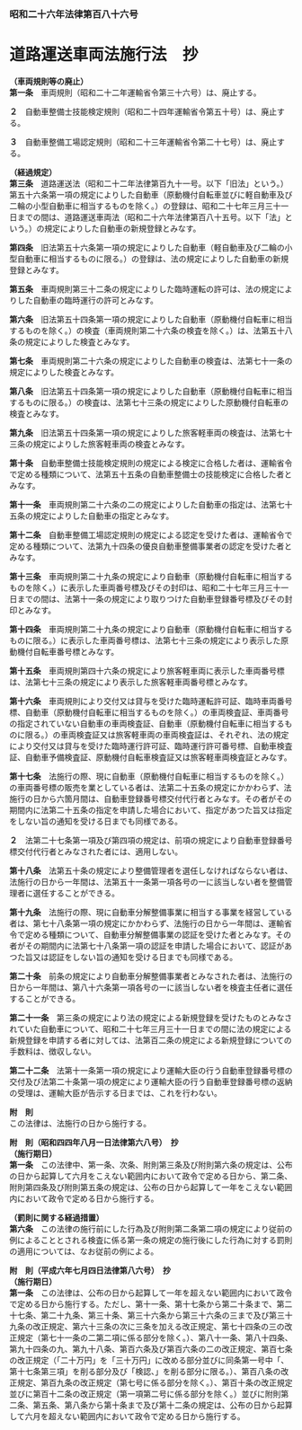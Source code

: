### 昭和二十六年法律第百八十六号  
# 道路運送車両法施行法　抄  
  
**（車両規則等の廃止）**  
**第一条**　車両規則（昭和二十二年運輸省令第三十六号）は、廃止する。  
  
**２**　自動車整備士技能検定規則（昭和二十四年運輸省令第五十号）は、廃止する。  
  
**３**　自動車整備工場認定規則（昭和二十三年運輸省令第二十七号）は、廃止する。  
  
**（経過規定）**  
**第三条**　道路運送法（昭和二十二年法律第百九十一号。以下「旧法」という。）第五十六条第一項の規定によりした自動車（原動機付自転車並びに軽自動車及び二輪の小型自動車に相当するものを除く。）の登録は、昭和二十七年三月三十一日までの間は、道路運送車両法（昭和二十六年法律第百八十五号。以下「法」という。）の規定によりした自動車の新規登録とみなす。  
  
**第四条**　旧法第五十六条第一項の規定によりした自動車（軽自動車及び二輪の小型自動車に相当するものに限る。）の登録は、法の規定によりした自動車の新規登録とみなす。  
  
**第五条**　車両規則第三十二条の規定によりした臨時運転の許可は、法の規定によりした自動車の臨時運行の許可とみなす。  
  
**第六条**　旧法第五十四条第一項の規定によりした自動車（原動機付自転車に相当するものを除く。）の検査（車両規則第二十六条の検査を除く。）は、法第五十八条の規定によりした検査とみなす。  
  
**第七条**　車両規則第二十六条の規定によりした自動車の検査は、法第七十一条の規定によりした検査とみなす。  
  
**第八条**　旧法第五十四条第一項の規定によりした自動車（原動機付自転車に相当するものに限る。）の検査は、法第七十三条の規定によりした原動機付自転車の検査とみなす。  
  
**第九条**　旧法第五十四条第一項の規定によりした旅客軽車両の検査は、法第七十三条の規定によりした旅客軽車両の検査とみなす。  
  
**第十条**　自動車整備士技能検定規則の規定による検定に合格した者は、運輸省令で定める種類について、法第五十五条の自動車整備士の技能検定に合格した者とみなす。  
  
**第十一条**　車両規則第二十六条の二の規定によりした自動車の指定は、法第七十五条の規定によりした自動車の指定とみなす。  
  
**第十二条**　自動車整備工場認定規則の規定による認定を受けた者は、運輸省令で定める種類について、法第九十四条の優良自動車整備事業者の認定を受けた者とみなす。  
  
**第十三条**　車両規則第二十九条の規定により自動車（原動機付自転車に相当するものを除く。）に表示した車両番号標及びその封印は、昭和二十七年三月三十一日までの間は、法第十一条の規定により取りつけた自動車登録番号標及びその封印とみなす。  
  
**第十四条**　車両規則第二十九条の規定により自動車（原動機付自転車に相当するものに限る。）に表示した車両番号標は、法第七十三条の規定により表示した原動機付自転車番号標とみなす。  
  
**第十五条**　車両規則第四十六条の規定により旅客軽車両に表示した車両番号標は、法第七十三条の規定により表示した旅客軽車両番号標とみなす。  
  
**第十六条**　車両規則により交付又は貸与を受けた臨時運転許可証、臨時車両番号標、自動車（原動機付自転車に相当するものを除く。）の車両検査証、車両番号の指定されていない自動車の車両検査証、自動車（原動機付自転車に相当するものに限る。）の車両検査証又は旅客軽車両の車両検査証は、それぞれ、法の規定により交付又は貸与を受けた臨時運行許可証、臨時運行許可番号標、自動車検査証、自動車予備検査証、原動機付自転車検査証又は旅客軽車両検査証とみなす。  
  
**第十七条**　法施行の際、現に自動車（原動機付自転車に相当するものを除く。）の車両番号標の販売を業としている者は、法第二十五条の規定にかかわらず、法施行の日から六箇月間は、自動車登録番号標交付代行者とみなす。その者がその期間内に法第二十五条の指定を申請した場合において、指定があつた旨又は指定をしない旨の通知を受ける日までも同様である。  
  
**２**　法第二十七条第一項及び第四項の規定は、前項の規定により自動車登録番号標交付代行者とみなされた者には、適用しない。  
  
**第十八条**　法第五十条の規定により整備管理者を選任しなければならない者は、法施行の日から一年間は、法第五十一条第一項各号の一に該当しない者を整備管理者に選任することができる。  
  
**第十九条**　法施行の際、現に自動車分解整備事業に相当する事業を経営している者は、第七十八条第一項の規定にかかわらず、法施行の日から一年間は、運輸省令で定める種類について、自動車分解整備事業の認証を受けた者とみなす。その者がその期間内に法第七十八条第一項の認証を申請した場合において、認証があつた旨又は認証をしない旨の通知を受ける日までも同様である。  
  
**第二十条**　前条の規定により自動車分解整備事業者とみなされた者は、法施行の日から一年間は、第八十六条第一項各号の一に該当しない者を検査主任者に選任することができる。  
  
**第二十一条**　第三条の規定により法の規定による新規登録を受けたものとみなされていた自動車について、昭和二十七年三月三十一日までの間に法の規定による新規登録を申請する者に対しては、法第百二条の規定による新規登録についての手数料は、徴収しない。  
  
**第二十二条**　法第十一条第一項の規定により運輸大臣の行う自動車登録番号標の交付及び法第二十条第一項の規定により運輸大臣の行う自動車登録番号標の返納の受理は、運輸大臣が告示する日までは、これを行わない。  
  
**附　則**  
この法律は、法施行の日から施行する。  
  
**附　則（昭和四四年八月一日法律第六八号）　抄**  
**（施行期日）**  
**第一条**　この法律中、第一条、次条、附則第三条及び附則第六条の規定は、公布の日から起算して六月をこえない範囲内において政令で定める日から、第二条、附則第四条及び附則第五条の規定は、公布の日から起算して一年をこえない範囲内において政令で定める日から施行する。  
  
**（罰則に関する経過措置）**  
**第六条**　この法律の施行前にした行為及び附則第二条第二項の規定により従前の例によることとされる検査に係る第一条の規定の施行後にした行為に対する罰則の適用については、なお従前の例による。  
  
**附　則（平成六年七月四日法律第八六号）　抄**  
**（施行期日）**  
**第一条**　この法律は、公布の日から起算して一年を超えない範囲内において政令で定める日から施行する。ただし、第十一条、第十七条から第二十条まで、第二十七条、第二十九条、第三十条、第三十六条から第三十六条の三まで及び第三十九条の改正規定、第六十三条の次に三条を加える改正規定、第七十四条の三の改正規定（第七十一条の二第二項に係る部分を除く。）、第八十一条、第八十四条、第九十四条の九、第九十八条、第百六条及び第百六条の二の改正規定、第百七条の改正規定（「二十万円」を「三十万円」に改める部分並びに同条第一号中「、第十七条第三項」を削る部分及び「検認、」を削る部分に限る。）、第百八条の改正規定、第百九条の改正規定（第七号に係る部分を除く。）、第百十条の改正規定並びに第百十二条の改正規定（第一項第二号に係る部分を除く。）並びに附則第二条、第五条、第八条から第十条まで及び第十二条の規定は、公布の日から起算して六月を超えない範囲内において政令で定める日から施行する。  
  
